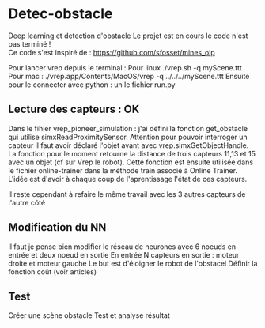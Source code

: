 # Detec-obstacle
Deep learning et detection d'obstacle
Le projet est en cours le code n'est pas terminé !  
Ce code s'est inspiré de : https://github.com/sfosset/mines_olp

Pour lancer vrep depuis le terminal : 
Pour linux ./vrep.sh  -q myScene.ttt <br/>
Pour mac : ./vrep.app/Contents/MacOS/vrep  -q ../../../myScene.ttt
Ensuite pour le connecter avec python : un le fichier run.py

## Lecture des capteurs : OK
Dans le fihier vrep_pioneer_simulation : j'ai défini la fonction get_obstacle qui utilise simxReadProximitySensor. Attention pour pouvoir interroger un capteur il faut avoir déclaré l'objet avant avec vrep.simxGetObjectHandle. 
La fonction pour le moment retourne la distance de trois capteurs 11,13 et 15 avec un objet (cf sur Vrep le robot). 
Cette fonction est ensuite utilisée dans le fichier online-trainer dans la méthode train associé à Online Trainer. L'idée est d'avoir à chaque coup de l'aprentissage l'état de ces capteurs. 

Il reste cependant à refaire le même travail avec les 3 autres capteurs de l'autre côté 
## Modification du NN 
Il faut je pense bien modifier le réseau de neurones avec 6 noeuds en entrée et deux noeud en sortie
En entrée N capteurs en sortie : moteur droite et moteur gauche
Le but est d'éloigner le robot de l'obstacel
Définir la fonction coût (voir articles)

## Test 
Créer une scène obstacle
Test et analyse résultat
